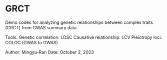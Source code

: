 # GRCT
Demo codes for analyzing genetic relationships between complex traits (GRCT) from GWAS summary data.

Tools: 
Genetic correlation: LDSC
Causative relationship: LCV
Pleiotropy loci: COLOC (GWAS to GWAS)


Author: Mingyu-Ran
Date: October 2, 2023
